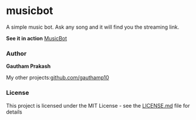 # musicbot
A simple music bot. Ask any song and it will find you the streaming link.

**See it in action** <a href="https://telegram.me/bulo_musicbot">MusicBot</a>


### Author

 **Gautham Prakash**
 
 My other projects:[github.com/gauthamp10](https://gauthamp10.github.io/)


### License

This project is licensed under the MIT License - see the [LICENSE.md](LICENSE.md) file for details
